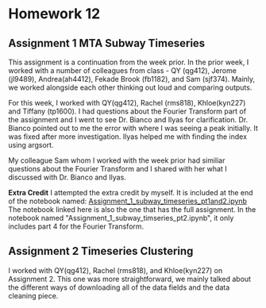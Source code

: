 # Homework 12

## Assignment 1 MTA Subway Timeseries
This assignment is a continuation from the week prior. In the prior week, I worked with a number of colleagues from class - QY (qg412), Jerome (jl9489), Andrea(ah4412), Fekade Brook (fb1182), and Sam (sjf374). Mainly, we worked alongside each other thinking out loud and comparing outputs.

For this week, I worked with QY(qg412), Rachel (rms818), Khloe(kyn227) and Tiffany (tp1600). I had questions about the Fourier Transform part of the assignment and I went to see Dr. Bianco and Ilyas for clarification. Dr. Bianco pointed out to me the error with where I was seeing a peak initially. It was fixed after more investigation. Ilyas helped me with finding the index using argsort. 

My colleague Sam whom I worked with the week prior had similiar questions about the Fourier Transform and I shared with her what I discussed with Dr. Bianco and Ilyas. 

**Extra Credit** 
I attempted the extra credit by myself. It is included at the end of the notebook named: [Assignment_1_subway_timeseries_pt1and2.ipynb](https://github.com/meiguan/PUI2018_yg833/blob/master/HW12_yg833/Assignment_1_subway_timeseries_pt1and2.ipynb)
The notebook linked here is also the one that has the full assignment. In the notebook named "Assignment_1_subway_timseries_pt2.ipynb", it only includes part 4 for the Fourier Transform.

## Assignment 2 Timeseries Clustering

I worked with QY(qg412), Rachel (rms818), and Khloe(kyn227) on Assignment 2. This one was more straightforward, we mainly talked about the different ways of downloading all of the data fields and the data cleaning piece.
